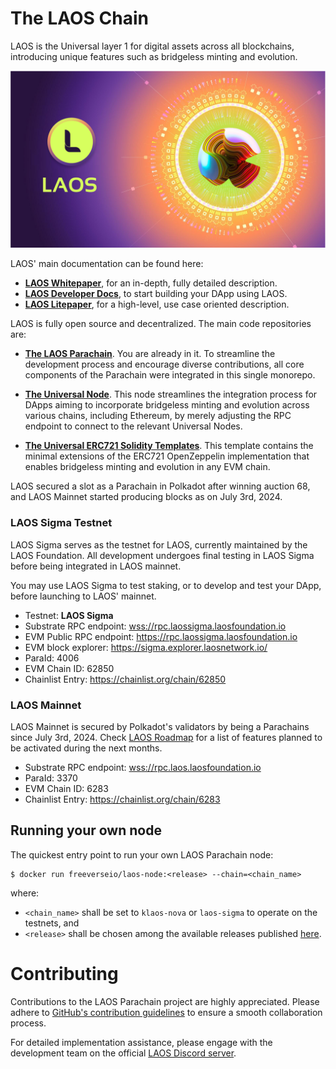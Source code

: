 # The LAOS Chain

LAOS is the Universal layer 1 for digital assets across all blockchains, introducing unique features such as bridgeless minting and evolution. 

![LAOS Logo](docs/LAOS_logo.png)

LAOS' main documentation can be found here:
- **[LAOS Whitepaper](https://github.com/freeverseio/laos-whitepaper/blob/main/laos.pdf)**, for an in-depth, fully detailed description.
- **[LAOS Developer Docs](https://docs.laosnetwork.io/)**, to start building your DApp using LAOS.
- **[LAOS Litepaper](https://laosnetwork.io/downloads/LAOS_litepaper.pdf)**, for a high-level, use case oriented description.

LAOS is fully open source and decentralized. The main code repositories are:

* **[The LAOS Parachain](#the-laos-parachain-monorepo)**. You are already in it. To streamline the development process and encourage diverse contributions, all core components of the Parachain were integrated in this single monorepo.

* **[The Universal Node](https://github.com/freeverseio/laos-universal-node)**. This node streamlines the integration process for DApps aiming to incorporate bridgeless minting and evolution across various chains, including Ethereum, by merely adjusting the RPC endpoint to connect to the relevant Universal Nodes.

* **[The Universal ERC721 Solidity Templates](https://github.com/freeverseio/laos-erc721)**. This template contains the minimal extensions of the ERC721 OpenZeppelin implementation that enables bridgeless minting and evolution in any EVM chain.

LAOS secured a slot as a Parachain in Polkadot after winning auction 68,
and LAOS Mainnet started producing blocks as on July 3rd, 2024.

### LAOS Sigma Testnet

LAOS Sigma serves as the testnet for LAOS, currently maintained by the LAOS Foundation.
All development undergoes final testing in LAOS Sigma before being integrated in LAOS mainnet.

You may use LAOS Sigma to test staking, or to develop and test your DApp, before launching to LAOS' mainnet.

* Testnet: **LAOS Sigma**
* Substrate RPC endpoint: [wss://rpc.laossigma.laosfoundation.io](https://polkadot.js.org/apps/?rpc=wss%3A%2F%2Frpc.laossigma.laosfoundation.io#/rpc)   
* EVM Public RPC endpoint: https://rpc.laossigma.laosfoundation.io
* EVM block explorer: https://sigma.explorer.laosnetwork.io/
* ParaId: 4006
* EVM Chain ID: 62850
* Chainlist Entry: https://chainlist.org/chain/62850

### LAOS Mainnet

LAOS Mainnet is secured by Polkadot's validators by being a Parachains since July 3rd, 2024.
Check [LAOS Roadmap](https://laosnetwork.io/roadmap-after-tge) for a list of features planned to be activated during the next months.

* Substrate RPC endpoint: [wss://rpc.laos.laosfoundation.io](https://polkadot.js.org/apps/?rpc=wss%3A%2F%2Frpc.laos.laosfoundation.io#/rpc)   
* ParaId: 3370
* EVM Chain ID: 6283
* Chainlist Entry: https://chainlist.org/chain/6283

## Running your own node

The quickest entry point to run your own LAOS Parachain node:
```
$ docker run freeverseio/laos-node:<release> --chain=<chain_name>
```
where:
* `<chain_name>` shall be set to `klaos-nova` or `laos-sigma` to operate on the testnets, and
* `<release>` shall be chosen among the available releases published [here](https://github.com/freeverseio/laos/releases).

# Contributing

Contributions to the LAOS Parachain project are highly appreciated. Please adhere to [GitHub's contribution guidelines](https://docs.github.com/en/get-started/quickstart/contributing-to-projects) to ensure a smooth collaboration process.

For detailed implementation assistance, please engage with the development team on the official [LAOS Discord server](https://discord.gg/5YX9DHda).
